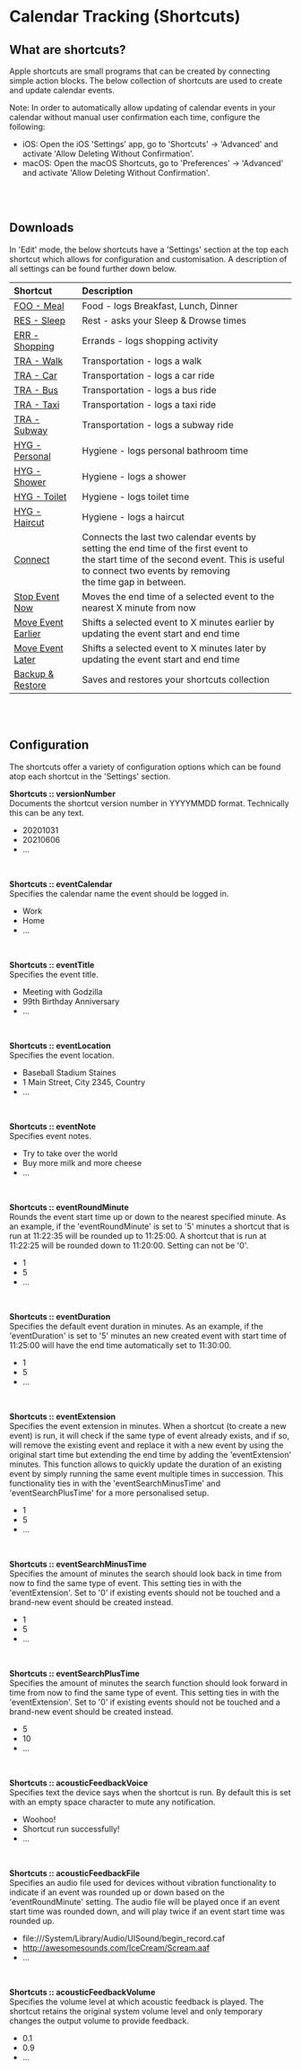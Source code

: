 # Calendar Tracking (Shortcuts)

## What are shortcuts? 
Apple shortcuts are small programs that can be created by connecting simple action blocks. The below collection of shortcuts are used to create and update calendar events.

Note: In order to automatically allow updating of calendar events in your calendar without manual user confirmation each time, configure the following:
- iOS: Open the iOS 'Settings' app, go to 'Shortcuts' -> 'Advanced' and activate 'Allow Deleting Without Confirmation'. 
- macOS: Open the macOS Shortcuts, go to 'Preferences' -> 'Advanced' and activate 'Allow Deleting Without Confirmation'.
<br />
<br />

## Downloads
In 'Edit' mode, the below shortcuts have a 'Settings' section at the top each shortcut which allows for configuration and customisation. A description of all settings can be found further down below.

<div align="center">

|Shortcut|Description|
|:-                                                                                      |:-           |
|[FOO - Meal](https://www.icloud.com/shortcuts/792fbe1a035c4231a7a89173e0c44b19)         |Food - logs Breakfast, Lunch, Dinner |
|[RES - Sleep](https://www.icloud.com/shortcuts/b909328d5cce4c38bcab99d94396b612)        |Rest - asks your Sleep & Drowse times |
|[ERR - Shopping](https://www.icloud.com/shortcuts/d8b6d55ffe0146adbd26ebd23a5962ad)     |Errands - logs shopping activity|
|[TRA - Walk](https://www.icloud.com/shortcuts/a182ea15d56f4f9493d37f46c0e0ed93)         |Transportation - logs a walk|
|[TRA - Car](https://www.icloud.com/shortcuts/618a22e19144425681ff7c5d7b1bf2ba)          |Transportation - logs a car ride|
|[TRA - Bus](https://www.icloud.com/shortcuts/eedbb943135745b0bdeeaa8c09fd0f95)          |Transportation - logs a bus ride|
|[TRA - Taxi](https://www.icloud.com/shortcuts/d2b2c0be68af41119cd701136b156f53)         |Transportation - logs a taxi ride| 
|[TRA - Subway](https://www.icloud.com/shortcuts/818c30f91a68425b897a567ceaf59c7e)       |Transportation - logs a subway ride|
|[HYG - Personal](https://www.icloud.com/shortcuts/601083e57e1640a6bf9d5d1899be549a)     |Hygiene - logs personal bathroom time|
|[HYG - Shower](https://www.icloud.com/shortcuts/f40e55c060af4fa58d2adb3d3b210d4a)       |Hygiene - logs a shower|
|[HYG - Toilet](https://www.icloud.com/shortcuts/b9914c3e2b3b4648bc7ca8eea67ae615)       |Hygiene - logs toilet time|
|[HYG - Haircut](https://www.icloud.com/shortcuts/e7189da916b540c8836a9fcc69efb6d8)      |Hygiene - logs a haircut|
|[Connect](https://www.icloud.com/shortcuts/96dee8d7f3b94da48b530aff56dcb4c9)            |Connects the last two calendar events by setting the end time of the first event to <br>the start time of the second event. This is useful to connect two events by removing <br>the time gap in between. |
|[Stop Event Now](https://www.icloud.com/shortcuts/31552dfb24774a1686f956e695ac9032)     |Moves the end time of a selected event to the nearest X minute from now|
|[Move Event Earlier](https://www.icloud.com/shortcuts/6f1466e97e654e3b8cbbfbc376dd1b4d) |Shifts a selected event to X minutes earlier by updating the event start and end time|
|[Move Event Later](https://www.icloud.com/shortcuts/55bc65bd5be149f1a184cd5fb4841185)   |Shifts a selected event to X minutes later by updating the event start and end time|
|[Backup & Restore](https://www.icloud.com/shortcuts/bd469c0b7f36476baeeb6f6ffae165a3)   |Saves and restores your shortcuts collection|
</div>  
<br />
<br />

## Configuration
The shortcuts offer a variety of configuration options which can be found atop each shortcut in the 'Settings' section.
<br />

**Shortcuts :: versionNumber**  
Documents the shortcut version number in YYYYMMDD format. Technically this can be any text.
* 20201031
* 20210606
* ...
<br />

**Shortcuts :: eventCalendar**  
Specifies the calendar name the event should be logged in.
* Work
* Home
* ...
<br />

**Shortcuts :: eventTitle**  
Specifies the event title.
* Meeting with Godzilla
* 99th Birthday Anniversary
* ...
<br />

**Shortcuts :: eventLocation**  
Specifies the event location.
* Baseball Stadium Staines
* 1 Main Street, City 2345, Country
* ...
<br />

**Shortcuts :: eventNote**  
Specifies event notes.
* Try to take over the world
* Buy more milk and more cheese
* ...
<br />

**Shortcuts :: eventRoundMinute**  
Rounds the event start time up or down to the nearest specified minute. As an example, if the 'eventRoundMinute' is set to '5' minutes a shortcut that is run at 11:22:35 will be rounded up to 11:25:00. A shortcut that is run at 11:22:25 will be rounded down to 11:20:00. Setting can not be '0'.
* 1
* 5
* ...
<br />

**Shortcuts :: eventDuration**  
Specifies the default event duration in minutes. As an example, if the 'eventDuration' is set to '5' minutes an new created event with start time of 11:25:00 will have the end time automatically set to 11:30:00.
* 1
* 5
* ...
<br />

**Shortcuts :: eventExtension**  
Specifies the event extension in minutes. When a shortcut (to create a new event) is run, it will check if the same type of event already exists, and if so, will remove the existing event and replace it with a new event by using the original start time but extending the end time by adding the 'eventExtension' minutes. This function allows to quickly update the duration of an existing event by simply running the same event multiple times in succession. This functionality ties in with the 'eventSearchMinusTime' and 'eventSearchPlusTime' for a more personalised setup.
* 1
* 5
* ...
<br />

**Shortcuts :: eventSearchMinusTime**  
Specifies the amount of minutes the search should look back in time from now to find the same type of event. This setting ties in with the 'eventExtension'. Set to '0' if existing events should not be touched and a brand-new event should be created instead.
* 1
* 5
* ...
<br />

**Shortcuts :: eventSearchPlusTime**  
Specifies the amount of minutes the search function should look forward in time from now to find the same type of event. This setting ties in with the 'eventExtension'. Set to '0' if existing events should not be touched and a brand-new event should be created instead.
* 5
* 10
* ...
<br />

**Shortcuts :: acousticFeedbackVoice**  
Specifies text the device says when the shortcut is run. By default this is set with an empty space character to mute any notification.
* Woohoo!
* Shortcut run successfully!
* ...
<br />

**Shortcuts :: acousticFeedbackFile**  
Specifies an audio file used for devices without vibration functionality to indicate if an event was rounded up or down based on the 'eventRoundMinute' setting. The audio file will be played once if an event start time was rounded down, and will play twice if an event start time was rounded up.
* file:///System/Library/Audio/UISound/begin_record.caf
* http://awesomesounds.com/IceCream/Scream.aaf
* ...
<br />

**Shortcuts :: acousticFeedbackVolume**  
Specifies the volume level at which acoustic feedback is played. The shortcut retains the original system volume level and only temporary changes the output volume to provide feedback.
* 0.1
* 0.9
* ...
<br />
<br />
